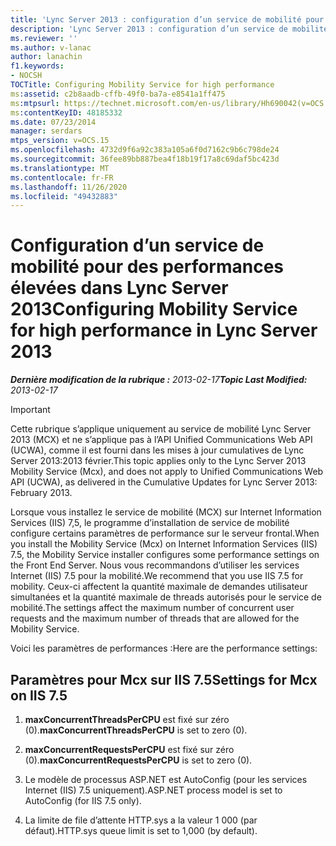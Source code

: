 ```yaml
---
title: 'Lync Server 2013 : configuration d’un service de mobilité pour des performances élevées'
description: 'Lync Server 2013 : configuration d’un service de mobilité pour des performances optimales.'
ms.reviewer: ''
ms.author: v-lanac
author: lanachin
f1.keywords:
- NOCSH
TOCTitle: Configuring Mobility Service for high performance
ms:assetid: c2b8aadb-cffb-49f0-ba7a-e8541a1ff475
ms:mtpsurl: https://technet.microsoft.com/en-us/library/Hh690042(v=OCS.15)
ms:contentKeyID: 48185332
ms.date: 07/23/2014
manager: serdars
mtps_version: v=OCS.15
ms.openlocfilehash: 4732d9f6a92c383a105a6f0d7162c9b6c798de24
ms.sourcegitcommit: 36fee89bb887bea4f18b19f17a8c69daf5bc423d
ms.translationtype: MT
ms.contentlocale: fr-FR
ms.lasthandoff: 11/26/2020
ms.locfileid: "49432883"
---
```

# <a name="configuring-mobility-service-for-high-performance-in-lync-server-2013"></a><span data-ttu-id="3f440-103">Configuration d’un service de mobilité pour des performances élevées dans Lync Server 2013</span><span class="sxs-lookup"><span data-stu-id="3f440-103">Configuring Mobility Service for high performance in Lync Server 2013</span></span>

<div data-xmlns="http://www.w3.org/1999/xhtml">

<div class="topic" data-xmlns="http://www.w3.org/1999/xhtml" data-msxsl="urn:schemas-microsoft-com:xslt" data-cs="https://msdn.microsoft.com/">

<div data-asp="https://msdn2.microsoft.com/asp">



</div>

<div id="mainSection">

<div id="mainBody"><span data-ttu-id="3f440-104">

<span> </span></span><span class="sxs-lookup"><span data-stu-id="3f440-104">

<span> </span></span></span>

<span data-ttu-id="3f440-105">_**Dernière modification de la rubrique :** 2013-02-17_</span><span class="sxs-lookup"><span data-stu-id="3f440-105">_**Topic Last Modified:** 2013-02-17_</span></span>

<div>


> [!IMPORTANT]  
> <span data-ttu-id="3f440-106">Cette rubrique s’applique uniquement au service de mobilité Lync Server 2013 (MCX) et ne s’applique pas à l’API Unified Communications Web API (UCWA), comme il est fourni dans les mises à jour cumulatives de Lync Server 2013:2013 février.</span><span class="sxs-lookup"><span data-stu-id="3f440-106">This topic applies only to the Lync Server 2013 Mobility Service (Mcx), and does not apply to Unified Communications Web API (UCWA), as delivered in the Cumulative Updates for Lync Server 2013: February 2013.</span></span>



</div>

<span data-ttu-id="3f440-107">Lorsque vous installez le service de mobilité (MCX) sur Internet Information Services (IIS) 7,5, le programme d’installation de service de mobilité configure certains paramètres de performance sur le serveur frontal.</span><span class="sxs-lookup"><span data-stu-id="3f440-107">When you install the Mobility Service (Mcx) on Internet Information Services (IIS) 7.5, the Mobility Service installer configures some performance settings on the Front End Server.</span></span> <span data-ttu-id="3f440-108">Nous vous recommandons d’utiliser les services Internet (IIS) 7.5 pour la mobilité.</span><span class="sxs-lookup"><span data-stu-id="3f440-108">We recommend that you use IIS 7.5 for mobility.</span></span> <span data-ttu-id="3f440-109">Ceux-ci affectent la quantité maximale de demandes utilisateur simultanées et la quantité maximale de threads autorisés pour le service de mobilité.</span><span class="sxs-lookup"><span data-stu-id="3f440-109">The settings affect the maximum number of concurrent user requests and the maximum number of threads that are allowed for the Mobility Service.</span></span>

<span data-ttu-id="3f440-110">Voici les paramètres de performances :</span><span class="sxs-lookup"><span data-stu-id="3f440-110">Here are the performance settings:</span></span>

<div>

## <a name="settings-for-mcx-on-iis-75"></a><span data-ttu-id="3f440-111">Paramètres pour Mcx sur IIS 7.5</span><span class="sxs-lookup"><span data-stu-id="3f440-111">Settings for Mcx on IIS 7.5</span></span>

1.  <span data-ttu-id="3f440-112">**maxConcurrentThreadsPerCPU** est fixé sur zéro (0).</span><span class="sxs-lookup"><span data-stu-id="3f440-112">**maxConcurrentThreadsPerCPU** is set to zero (0).</span></span>

2.  <span data-ttu-id="3f440-113">**maxConcurrentRequestsPerCPU** est fixé sur zéro (0).</span><span class="sxs-lookup"><span data-stu-id="3f440-113">**maxConcurrentRequestsPerCPU** is set to zero (0).</span></span>

3.  <span data-ttu-id="3f440-114">Le modèle de processus ASP.NET est AutoConfig (pour les services Internet (IIS) 7.5 uniquement).</span><span class="sxs-lookup"><span data-stu-id="3f440-114">ASP.NET process model is set to AutoConfig (for IIS 7.5 only).</span></span>

4.  <span data-ttu-id="3f440-115">La limite de file d’attente HTTP.sys a la valeur 1 000 (par défaut).</span><span class="sxs-lookup"><span data-stu-id="3f440-115">HTTP.sys queue limit is set to 1,000 (by default).</span></span>

<span data-ttu-id="3f440-116"></div>

</div>

<span> </span>

</div>

</div>

</span><span class="sxs-lookup"><span data-stu-id="3f440-116"></div>

</div>

<span> </span>

</div>

</div>

</span></span></div>

